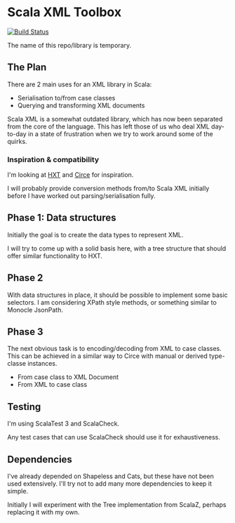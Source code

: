 # Scala XML Toolbox
[![Build Status](https://travis-ci.org/jensraaby/SXT.svg?branch=master)](https://travis-ci.org/jensraaby/SXT)

The name of this repo/library is temporary. 


## The Plan

There are 2 main uses for an XML library in Scala:
- Serialisation to/from case classes
- Querying and transforming XML documents

Scala XML is a somewhat outdated library, which has now been separated from the core of the language.
This has left those of us who deal XML day-to-day in a state of frustration when we try to work around some of the quirks. 

### Inspiration & compatibility

I'm looking at [HXT](https://wiki.haskell.org/HXT#Background) and [Circe](https://circe.github.io/circe/) for inspiration.

I will probably provide conversion methods from/to Scala XML initially before I have worked out parsing/serialisation fully. 

## Phase 1: Data structures
Initially the goal is to create the data types to represent XML.

I will try to come up with a solid basis here, with a tree structure that should offer similar functionality to HXT.


## Phase 2 
With data structures in place, it should be possible to implement some basic selectors.
I am considering XPath style methods, or something similar to Monocle JsonPath.

## Phase 3
The next obvious task is to encoding/decoding from XML to case classes.
This can be achieved in a similar way to Circe with manual or derived type-classe instances.

- From case class to XML Document
- From XML to case class

## Testing
I'm using ScalaTest 3 and ScalaCheck. 

Any test cases that can use ScalaCheck should use it for exhaustiveness.

## Dependencies
I've already depended on Shapeless and Cats, but these have not been used extensively.
I'll try not to add many more dependencies to keep it simple.

Initially I will experiment with the Tree implementation from ScalaZ, perhaps replacing it with my own.
